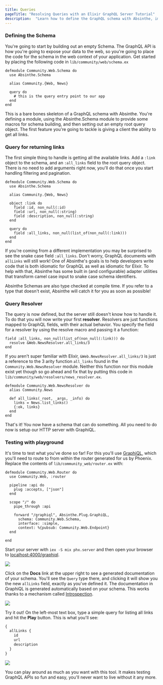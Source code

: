 ```yaml
---
title: Queries
pageTitle: "Resolving Queries with an Elixir GraphQL Server Tutorial"
description:  "Learn how to define the GraphQL schema with Absinthe, implement query resolvers in Elixir and test your queries in a GraphiQL Playground."
---
```


### Defining the Schema

You're going to start by building out an empty Schema. The GraphQL API is how you're going to expose your data to the web, so you're going to place the code for the schema in the web context of your application. Get started by placing the following code in `lib/community/web/schema.ex`

```elixir(path=".../graphql-elixir/lib/community/web/schema.ex")
defmodule Community.Web.Schema do
  use Absinthe.Schema

  alias Community.{Web, News}

  query do
    # this is the query entry point to our app
  end
end
```

This is a bare bones skeleton of a GraphQL schema with Absinthe. You're defining a module, using the Absinthe.Schema module to provide some macros for schema building, and then setting out an empty root query object. The first feature you're going to tackle is giving a client the ability to get all links.

### Query for returning links

The first simple thing to handle is getting all the available links. Add a `:link` object to the schema, and an `:all_links` field to the root query object. There is no need to add arguments right now, you'll do that once you start handling filtering and pagination.

```elixir(path=".../graphql-elixir/lib/community/web/schema.ex")
defmodule Community.Web.Schema do
  use Absinthe.Schema

  alias Community.{Web, News}

  object :link do
    field :id, non_null(:id)
    field :url, non_null(:string)
    field :description, non_null(:string)
  end

  query do
    field :all_links, non_null(list_of(non_null(:link)))
  end
end
```

If you're coming from a different implementation you may be surprised to see the snake case field `:all_links`. Don't worry, GraphQL documents with `allLinks` will still work! One of Absinthe's goals is to help developers write code that is both idiomatic for GraphQL as well as idiomatic for Elixir. To help with that, Absinthe has some built in (and configurable) adapter utilities that transform camel case input to snake case schema identifiers.

Absinthe Schemas are also type checked at compile time. If you refer to a type that doesn't exist, Absinthe will catch it for you as soon as possible!

### Query Resolver

The query is now defined, but the server still doesn't know how to handle it. To do that you will now write your first **resolver**. Resolvers are just functions mapped to GraphQL fields, with their actual behavior. You specify the field for a resolver by using the resolve macro and passing it a function:

```elixir(path=".../graphql-elixir/lib/community/web/schema.ex")
field :all_links, non_null(list_of(non_null(:link))) do
  resolve &Web.NewsResolver.all_links/3
end
```

If you aren't super familiar with Elixir, `&Web.NewsResolver.all_links/3` is just a reference to the 3 arity function `all_links` found in the `Community.Web.NewsResolver` module. Neither this function nor this module exist yet though so go ahead and fix that by putting this code in `lib/community/web/resolvers/news_resolver.ex`.

```elixir(path=".../graphql-elixir/lib/community/web/resolvers/news_resolver.ex")
defmodule Community.Web.NewsResolver do
  alias Community.News

  def all_links(_root, _args, _info) do
    links = News.list_links()
    {:ok, links}
  end
end
```

That's it! You now have a schema that can do something. All you need to do now is setup our HTTP server with GraphiQL.

### Testing with playground

It's time to test what you've done so far! For this you'll use [GraphiQL](https://github.com/graphql/graphiql), which you'll need to route to from within the router generated for us by Phoenix. Replace the contents of `lib/community_web/router.ex` with:

```elixir(path=".../graphql-elixir/lib/community/web/router.ex")
defmodule Community.Web.Router do
  use Community.Web, :router

  pipeline :api do
    plug :accepts, ["json"]
  end

  scope "/" do
    pipe_through :api

    forward "/graphiql", Absinthe.Plug.GraphiQL,
      schema: Community.Web.Schema,
      interface: :simple,
      context: %{pubsub: Community.Web.Endpoint}
  end

end
```

Start your server with `iex -S mix phx.server` and then open your browser to [localhost:4000/graphiql](http://localhost:4000/graphiql).

![](http://i.imgur.com/EZIVYxP.png)

Click on the **Docs** link at the upper right to see a generated documentation of your schema. You'll see the `Query` type there, and clicking it will show you the new `allLinks` field, exactly as you've defined it. The documentation in GraphiQL is generated automatically based on your schema. This works thanks to a mechanism called [Introspection](http://graphql.org/learn/introspection/).

![](http://i.imgur.com/yEut1gg.png)

Try it out! On the left-most text box, type a simple query for listing all links and hit the **Play** button. This is what you'll see:
```graphql
{
  allLinks {
    id
    url
    description
  }
}
```

![](http://i.imgur.com/W7gpVvV.png)

You can play around as much as you want with this tool. It makes testing GraphQL APIs so fun and easy, you'll never want to live without it any more.
